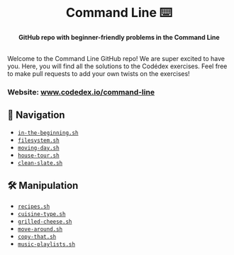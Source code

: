 <div align="center">
  <br>
  <h1>Command Line ⌨️</h1>
  <strong>GitHub repo with beginner-friendly problems in the Command Line</strong>
</div>
<br>

Welcome to the Command Line GitHub repo! We are super excited to have you. Here, you will find all the solutions to the Codédex exercises. Feel free to make pull requests to add your own twists on the exercises!

### Website: www.codedex.io/command-line

## 🧭 Navigation

- [`in-the-beginning.sh`](https://github.com/codedex-io/command-line-101/blob/main/1-navigation/01-in-the-beginning.sh)
- [`filesystem.sh`](https://github.com/codedex-io/command-line-101/blob/main/1-navigation/02-filesystem.sh)
- [`moving-day.sh`](https://github.com/codedex-io/command-line-101/blob/main/1-navigation/03-moving-day.sh)
- [`house-tour.sh`](https://github.com/codedex-io/command-line-101/blob/main/1-navigation/04-house-tour.sh)
- [`clean-slate.sh`](https://github.com/codedex-io/command-line-101/blob/main/1-navigation/05-clean-slate.sh)

## 🛠️ Manipulation

- [`recipes.sh`](https://github.com/codedex-io/command-line-101/blob/main/2-manipulation/07-recipes.sh)
- [`cuisine-type.sh`](https://github.com/codedex-io/command-line-101/blob/main/2-manipulation/08-cuisine-type.sh)
- [`grilled-cheese.sh`](https://github.com/codedex-io/command-line-101/blob/main/2-manipulation/09-grilled-cheese.sh)
- [`move-around.sh`](https://github.com/codedex-io/command-line-101/blob/main/2-manipulation/10-move-around.sh)
- [`copy-that.sh`](https://github.com/codedex-io/command-line-101/blob/main/2-manipulation/11-copy-that.sh)
- [`music-playlists.sh`](https://github.com/codedex-io/command-line-101/blob/main/2-manipulation/12-music-playlists.sh)
